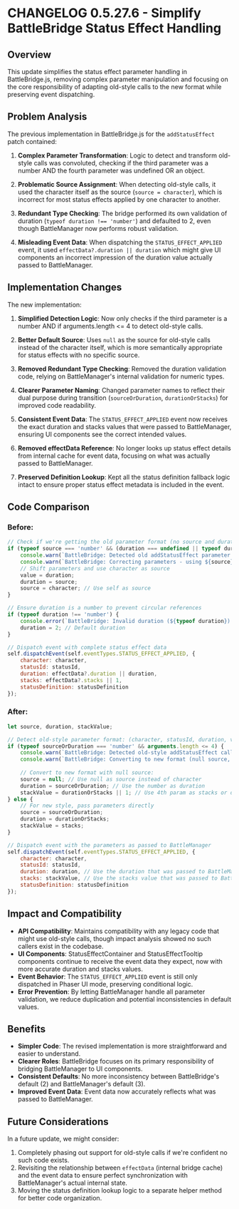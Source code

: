 # CHANGELOG 0.5.27.6 - Simplify BattleBridge Status Effect Handling

## Overview

This update simplifies the status effect parameter handling in BattleBridge.js, removing complex parameter manipulation and focusing on the core responsibility of adapting old-style calls to the new format while preserving event dispatching.

## Problem Analysis

The previous implementation in BattleBridge.js for the `addStatusEffect` patch contained:

1. **Complex Parameter Transformation**: Logic to detect and transform old-style calls was convoluted, checking if the third parameter was a number AND the fourth parameter was undefined OR an object.

2. **Problematic Source Assignment**: When detecting old-style calls, it used the character itself as the source (`source = character`), which is incorrect for most status effects applied by one character to another.

3. **Redundant Type Checking**: The bridge performed its own validation of duration (`typeof duration !== 'number'`) and defaulted to 2, even though BattleManager now performs robust validation.

4. **Misleading Event Data**: When dispatching the `STATUS_EFFECT_APPLIED` event, it used `effectData?.duration || duration` which might give UI components an incorrect impression of the duration value actually passed to BattleManager.

## Implementation Changes

The new implementation:

1. **Simplified Detection Logic**: Now only checks if the third parameter is a number AND if arguments.length <= 4 to detect old-style calls.

2. **Better Default Source**: Uses `null` as the source for old-style calls instead of the character itself, which is more semantically appropriate for status effects with no specific source.

3. **Removed Redundant Type Checking**: Removed the duration validation code, relying on BattleManager's internal validation for numeric types.

4. **Clearer Parameter Naming**: Changed parameter names to reflect their dual purpose during transition (`sourceOrDuration`, `durationOrStacks`) for improved code readability.

5. **Consistent Event Data**: The `STATUS_EFFECT_APPLIED` event now receives the exact duration and stacks values that were passed to BattleManager, ensuring UI components see the correct intended values.

6. **Removed effectData Reference**: No longer looks up status effect details from internal cache for event data, focusing on what was actually passed to BattleManager.

7. **Preserved Definition Lookup**: Kept all the status definition fallback logic intact to ensure proper status effect metadata is included in the event.

## Code Comparison

### Before:

```javascript
// Check if we're getting the old parameter format (no source and duration as 3rd param)
if (typeof source === 'number' && (duration === undefined || typeof duration === 'object')) {
    console.warn(`BattleBridge: Detected old addStatusEffect parameter format for ${statusId}!`);
    console.warn(`BattleBridge: Correcting parameters - using ${source} as duration and character as source`);                        
    // Shift parameters and use character as source
    value = duration;
    duration = source;
    source = character; // Use self as source
}

// Ensure duration is a number to prevent circular references
if (typeof duration !== 'number') {
    console.error(`BattleBridge: Invalid duration (${typeof duration}) for status ${statusId} - using default 2`);
    duration = 2; // Default duration
}

// Dispatch event with complete status effect data
self.dispatchEvent(self.eventTypes.STATUS_EFFECT_APPLIED, {
    character: character,
    statusId: statusId,
    duration: effectData?.duration || duration,
    stacks: effectData?.stacks || 1,
    statusDefinition: statusDefinition
});
```

### After:

```javascript
let source, duration, stackValue;

// Detect old-style parameter format: (character, statusId, duration, value)
if (typeof sourceOrDuration === 'number' && arguments.length <= 4) {
    console.warn(`BattleBridge: Detected old-style addStatusEffect call for ${statusId}.`);
    console.warn(`BattleBridge: Converting to new format (null source, numeric duration).`);
    
    // Convert to new format with null source:
    source = null; // Use null as source instead of character
    duration = sourceOrDuration; // Use the number as duration
    stackValue = durationOrStacks || 1; // Use 4th param as stacks or default to 1
} else {
    // For new style, pass parameters directly
    source = sourceOrDuration;
    duration = durationOrStacks;
    stackValue = stacks;
}

// Dispatch event with the parameters as passed to BattleManager
self.dispatchEvent(self.eventTypes.STATUS_EFFECT_APPLIED, {
    character: character,
    statusId: statusId,
    duration: duration, // Use the duration that was passed to BattleManager
    stacks: stackValue, // Use the stacks value that was passed to BattleManager
    statusDefinition: statusDefinition
});
```

## Impact and Compatibility

- **API Compatibility**: Maintains compatibility with any legacy code that might use old-style calls, though impact analysis showed no such callers exist in the codebase.
- **UI Components**: StatusEffectContainer and StatusEffectTooltip components continue to receive the event data they expect, now with more accurate duration and stacks values.
- **Event Behavior**: The `STATUS_EFFECT_APPLIED` event is still only dispatched in Phaser UI mode, preserving conditional logic.
- **Error Prevention**: By letting BattleManager handle all parameter validation, we reduce duplication and potential inconsistencies in default values.

## Benefits

- **Simpler Code**: The revised implementation is more straightforward and easier to understand.
- **Clearer Roles**: BattleBridge focuses on its primary responsibility of bridging BattleManager to UI components.
- **Consistent Defaults**: No more inconsistency between BattleBridge's default (2) and BattleManager's default (3).
- **Improved Event Data**: Event data now accurately reflects what was passed to BattleManager.

## Future Considerations

In a future update, we might consider:

1. Completely phasing out support for old-style calls if we're confident no such code exists.
2. Revisiting the relationship between `effectData` (internal bridge cache) and the event data to ensure perfect synchronization with BattleManager's actual internal state.
3. Moving the status definition lookup logic to a separate helper method for better code organization.
